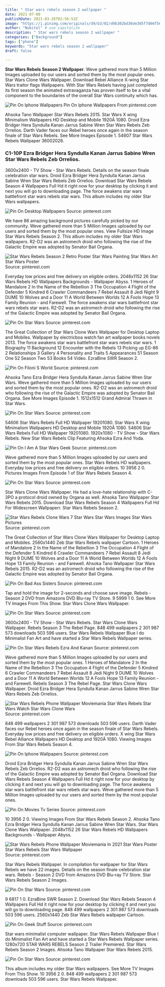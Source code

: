```yaml
---
title: " Star wars rebels season 2 wallpaper "
date: 2021-07-08
publishDate: 2021-03-26T02:56:53Z
image: "https://i.pinimg.com/originals/d9/b3/02/d9b302bd36de385f7d66f56d626ff12d.jpg"
author: "Nubitol" # use capitalize
description: " Star wars rebels season 2 wallpaper "
categories: ["Background"]
tags: ["phone"]
keywords: "Star wars rebels season 2 wallpaper"
draft: false

---
```



**Star Wars Rebels Season 2 Wallpaper**. Weve gathered more than 5 Million Images uploaded by our users and sorted them by the most popular ones. Star Wars Clone Wars Wallpaper. Download Rebel Alliance X-wing Star Wars traitor flags Wallpapers. With Star Wars Rebels having just completed its first season the animated extravaganza has proven itself to be a vital component to the boundaries of the overall Star Wars continuity which has.

![Pin On Iphone Wallpapers](https://i.pinimg.com/originals/62/82/79/628279726919122052e499679284945a.jpg "Pin On Iphone Wallpapers")
Pin On Iphone Wallpapers From pinterest.com


Ahsoka Tano Wallpaper Star Wars Rebels 2015. Star Wars X wing Minimalism Wallpapers HD Desktop and Mobile 1920Ã 1080. Droid Ezra Bridger Hera Syndulla Kanan Jarrus Sabine Wren Star Wars Rebels Zeb Orrelios. Darth Vader faces our Rebel heroes once again in the season finale of Star Wars Rebels. See More Images Episode 1. 54607 Star Wars Rebels Wallpaper 36002026.

### C1-10P Ezra Bridger Hera Syndulla Kanan Jarrus Sabine Wren Star Wars Rebels Zeb Orrelios.

3600x2400 - TV Show - Star Wars Rebels. Details on the season finale celebration star wars. Droid Ezra Bridger Hera Syndulla Kanan Jarrus Sabine Wren Star Wars Rebels Zeb Orrelios. Download Star Wars Rebels Season 4 Wallpapers Full Hd it right now for your desktop by clicking it and next you will go to downloading page. The force awakens star wars battlefront star wars rebels star wars. This album includes my older Star Wars wallpapers.


![Pin On Desktop Wallpapers](https://i.pinimg.com/originals/1b/97/14/1b9714f5449becf5c9c74fc564176fe9.png "Pin On Desktop Wallpapers")
Source: pinterest.com

We have 86 amazing background pictures carefully picked by our community. Weve gathered more than 5 Million Images uploaded by our users and sorted them by the most popular ones. View Fullsize HD Image Star Wars Rebels Season 2. This album includes my older Star Wars wallpapers. R2-D2 was an astromech droid who following the rise of the Galactic Empire was adopted by Senator Bail Organa.

![Star Wars Rebels Season 2 Retro Poster Star Wars Painting Star Wars Art Star Wars Poster](https://i.pinimg.com/originals/e0/02/eb/e002eb0d2581275a37d1da0bf0f46e15.jpg "Star Wars Rebels Season 2 Retro Poster Star Wars Painting Star Wars Art Star Wars Poster")
Source: pinterest.com

Everyday low prices and free delivery on eligible orders. 2048x1152 26 Star Wars Rebels HD Wallpapers Backgrounds - Wallpaper Abyss. 1 Heroes of Mandalore 2 In the Name of the Rebellion 3 The Occupation 4 Flight of the Defender 5 Kindred 6 Crawler Commandeers 7 Rebel Assault 8 Jedi Night 9 DUME 10 Wolves and a Door 11 A World Between Worlds 12 A Fools Hope 13 Family Reunion - and Farewell. The force awakens star wars battlefront star wars rebels star wars. R2-D2 was an astromech droid who following the rise of the Galactic Empire was adopted by Senator Bail Organa.

![Pin On Star Wars](https://i.pinimg.com/originals/6d/ca/cd/6dcacdcc13e2f7b5ddaa00f36c90177e.jpg "Pin On Star Wars")
Source: pinterest.com

The Great Collection of Star Wars Clone Wars Wallpaper for Desktop Laptop and Mobiles. Wallpaper by electricboa watch fan art wallpaper books novels 2013. The force awakens star wars battlefront star wars rebels star wars. 1 Biography 11 Background 12 Encounter with the Rebels 13 Picking up EG-86 2 Relationships 3 Gallery 4 Personality and Traits 5 Appearances 51 Season One 52 Season Two 53 Books 54 Video. EzraBine SWR Season 2.

![Pin On Filoni S World](https://i.pinimg.com/originals/b1/7b/9e/b17b9eac92e5ef1a89c5a434089b61ca.jpg "Pin On Filoni S World")
Source: pinterest.com

Ahsoka Tano Ezra Bridger Hera Syndulla Kanan Jarrus Sabine Wren Star Wars. Weve gathered more than 5 Million Images uploaded by our users and sorted them by the most popular ones. R2-D2 was an astromech droid who following the rise of the Galactic Empire was adopted by Senator Bail Organa. See More Images Episode 1. 1512x1512 Grand Admiral Thrawn in Star Wars.

![Pin On Star Wars](https://i.pinimg.com/originals/1a/fe/3c/1afe3c9baf560d4c937f1b5e12072e6a.jpg "Pin On Star Wars")
Source: pinterest.com

54606 Star Wars Rebels Full HD Wallpaper 19201080. Star Wars X wing Minimalism Wallpapers HD Desktop and Mobile 1920Ã 1080. 54606 Star Wars Rebels Full HD Wallpaper 19201080. 1920x1080 - TV Show - Star Wars Rebels. New Star Wars Rebels Clip Featuring Ahsoka Ezra And Yoda.

![Pin On I Am A Star Wars Geek](https://i.pinimg.com/originals/39/68/f3/3968f3bf1e1324e77d99aef8e271fd9e.jpg "Pin On I Am A Star Wars Geek")
Source: pinterest.com

Weve gathered more than 5 Million Images uploaded by our users and sorted them by the most popular ones. Star Wars Rebels HD wallpapers. Everyday low prices and free delivery on eligible orders. 10 3956 2 0. Pictures Images From Episode 1 of Star Wars Rebels Season 4.

![Pin On Star Wars](https://i.pinimg.com/originals/78/ca/3f/78ca3fc3e618e1e5418a89469bfb618d.jpg "Pin On Star Wars")
Source: pinterest.com

Star Wars Clone Wars Wallpaper. He had a love-hate relationship with C-3PO a protocol droid owned by Organa as well. Ahsoka Tano Wallpaper Star Wars Rebels 2015. Download Star Wars Rebels Season 4 Wallpapers Full Hd For Widescreen Wallpaperr. Star Wars Rebels Season 2.

![Star Wars Rebels Clone Wars 7 Star Wars Star Wars Images Star Wars Pictures](https://i.pinimg.com/originals/22/ec/b4/22ecb491dcb58c82da576813b8a3530e.jpg "Star Wars Rebels Clone Wars 7 Star Wars Star Wars Images Star Wars Pictures")
Source: pinterest.com

The Great Collection of Star Wars Clone Wars Wallpaper for Desktop Laptop and Mobiles. 2560x1440 Zeb Star Wars Rebels wallpaper Cartoon. 1 Heroes of Mandalore 2 In the Name of the Rebellion 3 The Occupation 4 Flight of the Defender 5 Kindred 6 Crawler Commandeers 7 Rebel Assault 8 Jedi Night 9 DUME 10 Wolves and a Door 11 A World Between Worlds 12 A Fools Hope 13 Family Reunion - and Farewell. Ahsoka Tano Wallpaper Star Wars Rebels 2015. R2-D2 was an astromech droid who following the rise of the Galactic Empire was adopted by Senator Bail Organa.

![Pin On Bad Ass Sisters](https://i.pinimg.com/originals/53/88/f2/5388f28b776c5e2857502c99c7d632e3.jpg "Pin On Bad Ass Sisters")
Source: pinterest.com

Tap and hold the image for 2-seconds and choose save image. Rebels - Season 2 DVD from Amazons DVD Blu-ray TV Store. 9 5999 1 0. See More TV Images From This Show. Star Wars Clone Wars Wallpaper.

![Pin On Star Wars](https://i.pinimg.com/originals/a9/7b/0b/a97b0b9ca8144f0688374a3e65d69ea0.jpg "Pin On Star Wars")
Source: pinterest.com

3600x2400 - TV Show - Star Wars Rebels. Star Wars Clone Wars Wallpaper. Rebels Season 3 The Rebel Page. 848 499 wallpapers 2 301 987 573 downloads 503 596 users. Star Wars Rebels Wallpaper Blue I do Minimalist Fan Art and have started a Star Wars Rebels Wallpaper series.

![Pin On Star Wars Rebels Ezra And Kanan](https://i.pinimg.com/originals/2b/71/9d/2b719d643b6c198bc2b4997b528c2d7e.png "Pin On Star Wars Rebels Ezra And Kanan")
Source: pinterest.com

Weve gathered more than 5 Million Images uploaded by our users and sorted them by the most popular ones. 1 Heroes of Mandalore 2 In the Name of the Rebellion 3 The Occupation 4 Flight of the Defender 5 Kindred 6 Crawler Commandeers 7 Rebel Assault 8 Jedi Night 9 DUME 10 Wolves and a Door 11 A World Between Worlds 12 A Fools Hope 13 Family Reunion - and Farewell. Rebels Season 3 The Rebel Page. Star Wars Clone Wars Wallpaper. Droid Ezra Bridger Hera Syndulla Kanan Jarrus Sabine Wren Star Wars Rebels Zeb Orrelios.

![Star Wars Rebels Phone Wallpaper Moviemania Star Wars Rebels Star Wars Watch Star Wars Clone Wars](https://i.pinimg.com/originals/74/24/b9/7424b94960cc25c1acdd98a4d46db74b.jpg "Star Wars Rebels Phone Wallpaper Moviemania Star Wars Rebels Star Wars Watch Star Wars Clone Wars")
Source: pinterest.com

848 499 wallpapers 2 301 987 573 downloads 503 596 users. Darth Vader faces our Rebel heroes once again in the season finale of Star Wars Rebels. Everyday low prices and free delivery on eligible orders. X wing Star Wars Rebel Alliance Wallpapers HD Desktop and 1920Ã 1080. Viewing Images From Star Wars Rebels Season 4.

![Pin On Iphone Wallpapers](https://i.pinimg.com/originals/62/82/79/628279726919122052e499679284945a.jpg "Pin On Iphone Wallpapers")
Source: pinterest.com

Droid Ezra Bridger Hera Syndulla Kanan Jarrus Sabine Wren Star Wars Rebels Zeb Orrelios. R2-D2 was an astromech droid who following the rise of the Galactic Empire was adopted by Senator Bail Organa. Download Star Wars Rebels Season 4 Wallpapers Full Hd it right now for your desktop by clicking it and next you will go to downloading page. The force awakens star wars battlefront star wars rebels star wars. Weve gathered more than 5 Million Images uploaded by our users and sorted them by the most popular ones.

![Pin On Movies Tv Series](https://i.pinimg.com/originals/2a/1e/71/2a1e71902c38459a3149939164850201.jpg "Pin On Movies Tv Series")
Source: pinterest.com

10 3956 2 0. Viewing Images From Star Wars Rebels Season 2. Ahsoka Tano Ezra Bridger Hera Syndulla Kanan Jarrus Sabine Wren Star Wars. Star Wars Clone Wars Wallpaper. 2048x1152 26 Star Wars Rebels HD Wallpapers Backgrounds - Wallpaper Abyss.

![Star Wars Rebels Phone Wallpaper Moviemania In 2021 Star Wars Poster Star Wars Rebels Star Wars Wallpaper](https://i.pinimg.com/originals/b3/70/27/b3702765e86f13ae0ef0bd6bdb441d6b.jpg "Star Wars Rebels Phone Wallpaper Moviemania In 2021 Star Wars Poster Star Wars Rebels Star Wars Wallpaper")
Source: pinterest.com

Star Wars Rebels Wallpaper. In compilation for wallpaper for Star Wars Rebels we have 22 images. Details on the season finale celebration star wars. Rebels - Season 2 DVD from Amazons DVD Blu-ray TV Store. Star Wars Rebels Season 2 Images.

![Pin On Star Wars](https://i.pinimg.com/originals/93/85/b3/9385b3bd794b2246d5eae8bc255728bb.jpg "Pin On Star Wars")
Source: pinterest.com

9 6817 1 0. EzraBine SWR Season 2. Download Star Wars Rebels Season 4 Wallpapers Full Hd it right now for your desktop by clicking it and next you will go to downloading page. 848 499 wallpapers 2 301 987 573 downloads 503 596 users. 2560x1440 Zeb Star Wars Rebels wallpaper Cartoon.

![Pin On Geek Stuff](https://i.pinimg.com/originals/3f/a4/63/3fa463e260f56d1615f963fd6f2d0125.jpg "Pin On Geek Stuff")
Source: pinterest.com

Star wars minimalist computer wallpaper. Star Wars Rebels Wallpaper Blue I do Minimalist Fan Art and have started a Star Wars Rebels Wallpaper series. 1280x720 STAR WARS REBELS Season 2 Trailer Premiered. Star Wars Rebels Season 2 Images. Ahsoka Tano Wallpaper Star Wars Rebels 2015.

![Pin On Star Wars](https://i.pinimg.com/originals/d9/b3/02/d9b302bd36de385f7d66f56d626ff12d.jpg "Pin On Star Wars")
Source: pinterest.com

This album includes my older Star Wars wallpapers. See More TV Images From This Show. 10 3956 2 0. 848 499 wallpapers 2 301 987 573 downloads 503 596 users. Star Wars Rebels Wallpaper.

